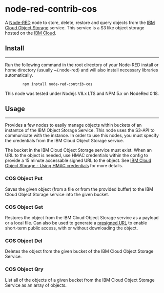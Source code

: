 # node-red-contrib-cos

A <a href="http://nodered.org" target="_new">Node-RED</a> node to store, delete, restore and query objects from the
<a href="https://console.bluemix.net/docs/services/cloud-object-storage/about-cos.html#about-ibm-cloud-object-storage" target="_new">IBM Cloud Object Storage</a> service. This service is a S3 like object storage hosted on the <a href="https://console.bluemix.net" target="_new">IBM Cloud</a>. 

## Install
-----

Run the following command in the root directory of your Node-RED install or home directory (usually ~/.node-red) and will also install necessary libraries automatically.
```sh
        npm install node-red-contrib-cos
```
This node was tested under Nodejs V8.x LTS and NPM 5.x on NodeRed 0.18.

## Usage
-----

Provides a few nodes to easily manage objects within buckets of an instantce of the IBM Object Storage Service. This node uses the S3-API to communicate with the instance. 
In order to use this nodes, you must specify the credentials from the IBM Cloud Object Storage service. 

The bucket in the IBM Cloud Object Storage service must exist. When an URL to the object is needed, use HMAC credentials within the config to provide a 15 minute accessable signed URL to the object. See <a href="https://console.bluemix.net/docs/services/cloud-object-storage/hmac/credentials.html#using-hmac-credentials" target="_new">IBM Cloud Object Storage - Using HMAC credentials</a> for more details.

### COS Object Put

Saves the given object (from a file or from the provided buffer) to the IBM Cloud Object Storage service into the given bucket.

### COS Object Get

Restores the object from the IBM Cloud Object Storage service as a payload or a local file.
Can also be used to generate a [presigned URL](https://cloud.ibm.com/docs/services/cloud-object-storage/hmac?topic=cloud-object-storage-iam-public-access#public-access-object) to enable short-term public access, with or without downloading the object.

### COS Object Del

Deletes the object from the given bucket of the IBM Cloud Object Storage Service.

### COS Object Qry

List all of the objects of a given bucket from the IBM Cloud Object Storage Service as an array of objects.
